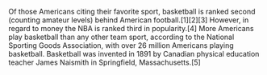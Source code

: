 Of those Americans citing their favorite sport, basketball is ranked second (counting amateur levels) behind American football.[1][2][3] However, in regard to money the NBA is ranked third in popularity.[4] More Americans play basketball than any other team sport, according to the National Sporting Goods Association, with over 26 million Americans playing basketball. Basketball was invented in 1891 by Canadian physical education teacher James Naismith in Springfield, Massachusetts.[5]
